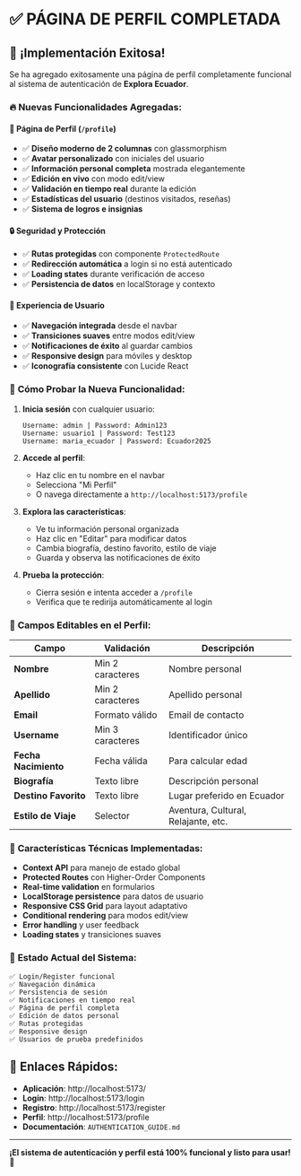 # ✅ PÁGINA DE PERFIL COMPLETADA

## 🎉 **¡Implementación Exitosa!**

Se ha agregado exitosamente una página de perfil completamente funcional al sistema de autenticación de **Explora Ecuador**.

### 🔥 **Nuevas Funcionalidades Agregadas:**

#### 👤 **Página de Perfil (`/profile`)**
- ✅ **Diseño moderno de 2 columnas** con glassmorphism
- ✅ **Avatar personalizado** con iniciales del usuario
- ✅ **Información personal completa** mostrada elegantemente
- ✅ **Edición en vivo** con modo edit/view
- ✅ **Validación en tiempo real** durante la edición
- ✅ **Estadísticas del usuario** (destinos visitados, reseñas)
- ✅ **Sistema de logros e insignias**

#### 🔒 **Seguridad y Protección**
- ✅ **Rutas protegidas** con componente `ProtectedRoute`
- ✅ **Redirección automática** a login si no está autenticado
- ✅ **Loading states** durante verificación de acceso
- ✅ **Persistencia de datos** en localStorage y contexto

#### 🎨 **Experiencia de Usuario**
- ✅ **Navegación integrada** desde el navbar
- ✅ **Transiciones suaves** entre modos edit/view
- ✅ **Notificaciones de éxito** al guardar cambios
- ✅ **Responsive design** para móviles y desktop
- ✅ **Iconografía consistente** con Lucide React

### 🚀 **Cómo Probar la Nueva Funcionalidad:**

1. **Inicia sesión** con cualquier usuario:
   ```
   Username: admin | Password: Admin123
   Username: usuario1 | Password: Test123
   Username: maria_ecuador | Password: Ecuador2025
   ```

2. **Accede al perfil**:
   - Haz clic en tu nombre en el navbar
   - Selecciona "Mi Perfil"
   - O navega directamente a `http://localhost:5173/profile`

3. **Explora las características**:
   - Ve tu información personal organizada
   - Haz clic en "Editar" para modificar datos
   - Cambia biografía, destino favorito, estilo de viaje
   - Guarda y observa las notificaciones de éxito

4. **Prueba la protección**:
   - Cierra sesión e intenta acceder a `/profile`
   - Verifica que te redirija automáticamente al login

### 📱 **Campos Editables en el Perfil:**

| Campo | Validación | Descripción |
|-------|------------|-------------|
| **Nombre** | Min 2 caracteres | Nombre personal |
| **Apellido** | Min 2 caracteres | Apellido personal |
| **Email** | Formato válido | Email de contacto |
| **Username** | Min 3 caracteres | Identificador único |
| **Fecha Nacimiento** | Fecha válida | Para calcular edad |
| **Biografía** | Texto libre | Descripción personal |
| **Destino Favorito** | Texto libre | Lugar preferido en Ecuador |
| **Estilo de Viaje** | Selector | Aventura, Cultural, Relajante, etc. |

### 🎯 **Características Técnicas Implementadas:**

- **Context API** para manejo de estado global
- **Protected Routes** con Higher-Order Components
- **Real-time validation** en formularios
- **LocalStorage persistence** para datos de usuario
- **Responsive CSS Grid** para layout adaptativo
- **Conditional rendering** para modos edit/view
- **Error handling** y user feedback
- **Loading states** y transiciones suaves

### 🌟 **Estado Actual del Sistema:**

```
✅ Login/Register funcional
✅ Navegación dinámica 
✅ Persistencia de sesión
✅ Notificaciones en tiempo real
✅ Página de perfil completa
✅ Edición de datos personal
✅ Rutas protegidas
✅ Responsive design
✅ Usuarios de prueba predefinidos
```

## 🔗 **Enlaces Rápidos:**

- **Aplicación**: http://localhost:5173/
- **Login**: http://localhost:5173/login
- **Registro**: http://localhost:5173/register  
- **Perfil**: http://localhost:5173/profile
- **Documentación**: `AUTHENTICATION_GUIDE.md`

---

**¡El sistema de autenticación y perfil está 100% funcional y listo para usar!** 🎊